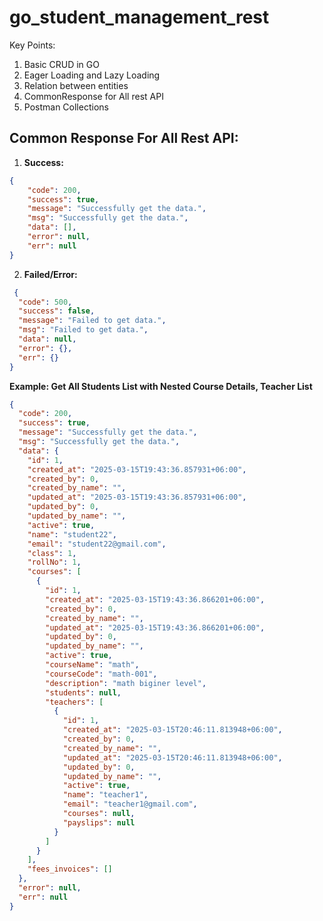 # go_student_management_rest

Key Points:
1. Basic CRUD in GO
2. Eager Loading and Lazy Loading
3. Relation between entities
4. CommonResponse for All rest API
5. Postman Collections



## Common Response For All Rest API:

1. **Success:**
```json
{
    "code": 200,
    "success": true,
    "message": "Successfully get the data.",
    "msg": "Successfully get the data.",
    "data": [],
    "error": null,
    "err": null
}
```

2. **Failed/Error:**
```json
 {
  "code": 500,
  "success": false,
  "message": "Failed to get data.",
  "msg": "Failed to get data.",
  "data": null,
  "error": {},
  "err": {}
}
```
  

**Example: Get All Students List with Nested Course Details, Teacher List** 
```json
{
  "code": 200,
  "success": true,
  "message": "Successfully get the data.",
  "msg": "Successfully get the data.",
  "data": {
    "id": 1,
    "created_at": "2025-03-15T19:43:36.857931+06:00",
    "created_by": 0,
    "created_by_name": "",
    "updated_at": "2025-03-15T19:43:36.857931+06:00",
    "updated_by": 0,
    "updated_by_name": "",
    "active": true,
    "name": "student22",
    "email": "student22@gmail.com",
    "class": 1,
    "rollNo": 1,
    "courses": [
      {
        "id": 1,
        "created_at": "2025-03-15T19:43:36.866201+06:00",
        "created_by": 0,
        "created_by_name": "",
        "updated_at": "2025-03-15T19:43:36.866201+06:00",
        "updated_by": 0,
        "updated_by_name": "",
        "active": true,
        "courseName": "math",
        "courseCode": "math-001",
        "description": "math biginer level",
        "students": null,
        "teachers": [
          {
            "id": 1,
            "created_at": "2025-03-15T20:46:11.813948+06:00",
            "created_by": 0,
            "created_by_name": "",
            "updated_at": "2025-03-15T20:46:11.813948+06:00",
            "updated_by": 0,
            "updated_by_name": "",
            "active": true,
            "name": "teacher1",
            "email": "teacher1@gmail.com",
            "courses": null,
            "payslips": null
          }
        ]
      }
    ],
    "fees_invoices": []
  },
  "error": null,
  "err": null
}
```